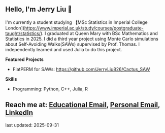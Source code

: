 ## Hello, I'm Jerry Liu 👋
I'm currently a student studying 【MSc Statistics in Imperial College London](https://www.imperial.ac.uk/study/courses/postgraduate-taught/statistics/).
I graduated at Queen Mary with BSc Mathematics and Statistics in 2025. I did a third year project using Monte Carlo simulations about Self-Avoiding Walks(SAWs) supervised by Prof. Thomas. I independently learned and used Julia to do this project.


**Featured Projects**
- FlatPERM for SAWs: https://github.com/JerryLiu826/Cactus_SAW

**Skills**
- Programming: Python, C++, Julia, R

Reach me at: [Educational Email](zechen.liu@imperial.ac.uk), [Personal Email](liu-zechen@foxmail.com), [LinkedIn](https://www.linkedin.com/in/zechen-liu-137186298/)
------
last updated: 2025-09-31
